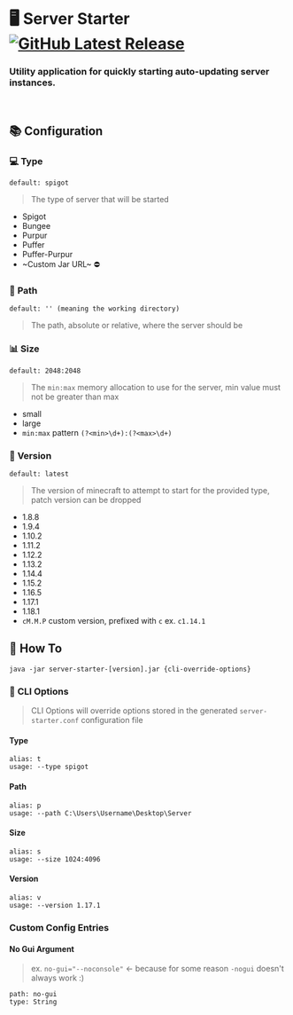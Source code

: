 # :desktop_computer: Server Starter [![GitHub Latest Release](https://img.shields.io/github/v/release/Sxtanna/server-starter?style=flat-square)](https://github.com/Sxtanna/server-starter/releases)
### **Utility application for quickly starting auto-updating server instances.**


<br/>

## :books: Configuration 

### :computer: **Type** 
`default: spigot`
> The type of server that will be started
 - Spigot
 - Bungee
 - Purpur
 - Puffer
 - Puffer-Purpur
 - ~Custom Jar URL~ :no_entry:

### :file_folder: **Path**
`default: '' (meaning the working directory)`
> The path, absolute or relative, where the server should be

### :bar_chart: **Size**
`default: 2048:2048`
> The `min:max` memory allocation to use for the server, min value must not be greater than max
 - small
 - large
 - `min:max` pattern `(?<min>\d+):(?<max>\d+)`
 
### :gem: **Version**
 `default: latest`
> The version of minecraft to attempt to start for the provided type, patch version can be dropped
 - 1.8.8
 - 1.9.4
 - 1.10.2
 - 1.11.2
 - 1.12.2
 - 1.13.2
 - 1.14.4
 - 1.15.2
 - 1.16.5
 - 1.17.1
 - 1.18.1
 - `cM.M.P` custom version, prefixed with `c` ex. `c1.14.1`
 
 
## :scroll: **How To**

`java -jar server-starter-[version].jar {cli-override-options}`

### :notebook: **CLI Options**
> CLI Options will override options stored in the generated `server-starter.conf` configuration file

#### Type
```
alias: t
usage: --type spigot
```
#### Path
```
alias: p
usage: --path C:\Users\Username\Desktop\Server
```
#### Size
```
alias: s
usage: --size 1024:4096
```
#### Version
```
alias: v
usage: --version 1.17.1
```


### **Custom Config Entries**

#### No Gui Argument
> ex. `no-gui="--noconsole"` <- because for some reason `-nogui` doesn't always work :)
```
path: no-gui
type: String
```